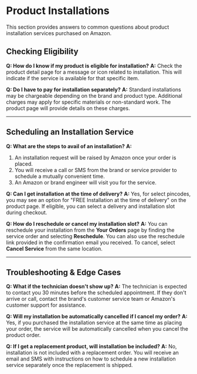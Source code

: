 # Product Installations

This section provides answers to common questions about product installation services purchased on Amazon.

## Checking Eligibility
**Q: How do I know if my product is eligible for installation?**
**A:** Check the product detail page for a message or icon related to installation. This will indicate if the service is available for that specific item.

**Q: Do I have to pay for installation separately?**
**A:** Standard installations may be chargeable depending on the brand and product type. Additional charges may apply for specific materials or non-standard work. The product page will provide details on these charges.

---
## Scheduling an Installation Service
**Q: What are the steps to avail of an installation?**
**A:**
1.  An installation request will be raised by Amazon once your order is placed.
2.  You will receive a call or SMS from the brand or service provider to schedule a mutually convenient time.
3.  An Amazon or brand engineer will visit you for the service.

**Q: Can I get installation at the time of delivery?**
**A:** Yes, for select pincodes, you may see an option for "FREE Installation at the time of delivery" on the product page. If eligible, you can select a delivery and installation slot during checkout.

**Q: How do I reschedule or cancel my installation slot?**
**A:** You can reschedule your installation from the **Your Orders** page by finding the service order and selecting **Reschedule**. You can also use the reschedule link provided in the confirmation email you received. To cancel, select **Cancel Service** from the same location.

---
## Troubleshooting & Edge Cases
**Q: What if the technician doesn't show up?**
**A:** The technician is expected to contact you 30 minutes before the scheduled appointment. If they don't arrive or call, contact the brand's customer service team or Amazon's customer support for assistance.

**Q: Will my installation be automatically cancelled if I cancel my order?**
**A:** Yes, if you purchased the installation service at the same time as placing your order, the service will be automatically cancelled when you cancel the product order.

**Q: If I get a replacement product, will installation be included?**
**A:** No, installation is not included with a replacement order. You will receive an email and SMS with instructions on how to schedule a new installation service separately once the replacement is shipped.